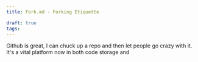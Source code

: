 ```yaml
---
title: Fork.md - Forking Etiquette

draft: true
tags:
---
```

Github is great, I can chuck up a repo and then let people go crazy with it. It's a vital platform now in both code storage and
